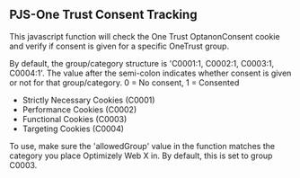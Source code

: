 ## PJS-One Trust Consent Tracking
This javascript function will check the One Trust OptanonConsent cookie and verify if consent is given for a specific OneTrust group.

By default, the group/category structure is 'C0001:1, C0002:1, C0003:1, C0004:1'. The value after the semi-colon indicates whether consent is given or not for that group/category. 0 = No consent, 1 = Consented

- Strictly Necessary Cookies (C0001)
- Performance Cookies (C0002)
- Functional Cookies (C0003)
- Targeting Cookies (C0004)

To use, make sure the 'allowedGroup' value in the function matches the category you place Optimizely Web X in. By default, this is set to group C0003.
